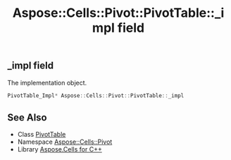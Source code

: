 ﻿---
title: Aspose::Cells::Pivot::PivotTable::_impl field
linktitle: _impl
second_title: Aspose.Cells for C++ API Reference
description: 'Aspose::Cells::Pivot::PivotTable::_impl field. The implementation object in C++.'
type: docs
weight: 16500
url: /cpp/aspose.cells.pivot/pivottable/_impl/
---
## _impl field


The implementation object.

```cpp
PivotTable_Impl* Aspose::Cells::Pivot::PivotTable::_impl
```

## See Also

* Class [PivotTable](../)
* Namespace [Aspose::Cells::Pivot](../../)
* Library [Aspose.Cells for C++](../../../)
